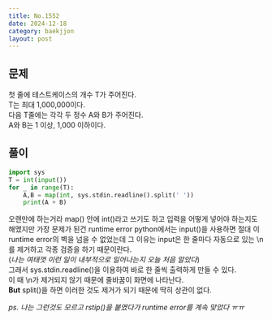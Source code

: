 ```yaml
---
title: No.1552
date: 2024-12-18
category: baekjjon
layout: post
---
```

문제  
--
첫 줄에 테스트케이스의 개수 T가 주어진다.  
T는 최대 1,000,000이다.  
다음 T줄에는 각각 두 정수 A와 B가 주어진다.  
A와 B는 1 이상, 1,000 이하이다.  

풀이
--
```python
import sys
T = int(input()) 
for _ in range(T):
    A,B = map(int, sys.stdin.readline().split(' '))
    print(A + B)
```

오랜만에 하는거라 map() 안에 int()라고 쓰기도 하고 입력을 어떻게 넣어야 하는지도 해맸지만 가장 문제가 된건 runtime error
python에서는 input()을 사용하면 절대 이 runtime error의 벽을 넘을 수 없었는데 그 이유는 input은 한 줄마다 자동으로 있는 \n를 제거하고 각종 검증을 하기 때문이란다.  
(*나는 여태껏 이런 일이 내부적으로 일어나는지 오늘 처음 알았다*)  
그래서 sys.stdin.readline()을 이용하여 바로 한 줄씩 출력하게 만들 수 있다.  
이 때 \n가 제거되지 않기 때문에 줄바꿈이 화면에 나타난다.  
**But** split()을 하면 이러한 것도 제거가 되기 때문에 딱히 상관이 없다.  

*ps. 나는 그런것도 모르고 rstip()을 붙였다가 runtime error를 계속 맞았다 ㅠㅠ*
